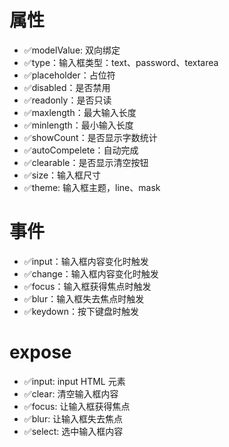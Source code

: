 # 属性

- ✅modelValue: 双向绑定
- ✅type：输入框类型：text、password、textarea
- ✅placeholder：占位符
- ✅disabled：是否禁用
- ✅readonly：是否只读
- ✅maxlength：最大输入长度
- ✅minlength：最小输入长度
- ✅showCount：是否显示字数统计
- ✅autoCompelete：自动完成
- ✅clearable：是否显示清空按钮
- ✅size：输入框尺寸
- ✅theme: 输入框主题，line、mask

# 事件

- ✅input：输入框内容变化时触发
- ✅change：输入框内容变化时触发
- ✅focus：输入框获得焦点时触发
- ✅blur：输入框失去焦点时触发
- ✅keydown：按下键盘时触发

# expose

- ✅input: input HTML 元素
- ✅clear: 清空输入框内容
- ✅focus: 让输入框获得焦点
- ✅blur: 让输入框失去焦点
- ✅select: 选中输入框内容
